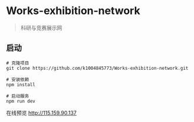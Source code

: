 # Works-exhibition-network

> 科研与竞赛展示网


## 启动

```
# 克隆项目
git clone https://github.com/k1004845773/Works-exhibition-network.git

# 安装依赖
npm install

# 启动服务
npm run dev
```
在线预览 http://115.159.90.137
